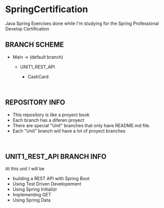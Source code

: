 # SpringCertification
Java Spring Exercises done while I'm studying for the  Spring Professional Develop Certification
<br>
<h2>BRANCH SCHEME</h2>
<ul>
  <li>Main -> (default branch)</li>
  <ul>
    <li>UNIT1_REST_API</li>
    <ul>
      <li>CashCard</li>
    </ul>
  </ul>
</ul>
<br>
<h2>REPOSITORY INFO</h2>
<ul>
  <li>This repository is like a proyect book </li>
  <li>Each branch has a diferen proyect </li>
  <li>There are special "Unit" branches that only have README.md file.</li>
  <li>Each "Unit" branch will have a lot of proyect branches</li>
</ul>
<br>
<h2>UNIT1_REST_API BRANCH INFO</h2>
At this unit I will be
<ul>
  <li>building a REST API with Spring Boot</li>
  <li>Using Test Driven Developement</li>
  <li>Using Spring Initializr</li>
  <li>Implementing GET</li>
  <li>Using Spring Data</li>
</ul>